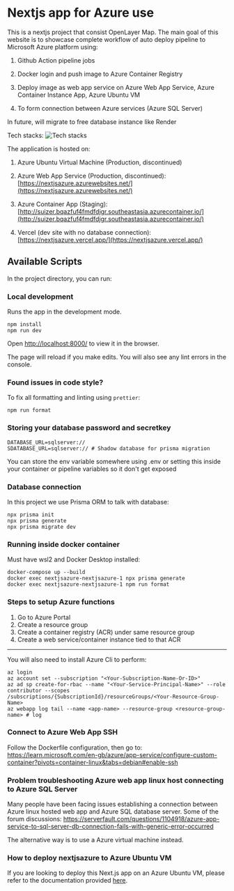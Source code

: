 # Nextjs app for Azure use

This is a nextjs project that consist OpenLayer Map. The main goal of
this website is to showcase complete workflow of auto deploy
pipeline to Microsoft Azure platform using:

1. Github Action pipeline jobs

2. Docker login and push image to Azure Container Registry

3. Deploy image as web app service on Azure Web App Service, Azure Container Instance App, Azure Ubuntu VM

4. To form connection between Azure services (Azure SQL Server)

In future, will migrate to free database instance like Render

Tech stacks: ![Tech stacks](https://skillicons.dev/icons?i=ts,next,azure,tailwind,prisma,vercel,ubuntu,bash,docker,npm,githubactions)

The application is hosted on:

1. Azure Ubuntu Virtual Machine (Production, discontinued)

2. Azure Web App Service (Production, discontinued): [https://nextjsazure.azurewebsites.net/](https://nextjsazure.azurewebsites.net/)

3. Azure Container App (Staging): [http://suizer.bqazfuf4fmdfdjgr.southeastasia.azurecontainer.io/](http://suizer.bqazfuf4fmdfdjgr.southeastasia.azurecontainer.io/)

4. Vercel (dev site with no database connection): [https://nextjsazure.vercel.app/](https://nextjsazure.vercel.app/)

## Available Scripts

In the project directory, you can run:

### Local development

Runs the app in the development mode.

```
npm install
npm run dev
```

Open [http://localhost:8000/](http://localhost:8000/) to view it in the browser.

The page will reload if you make edits.
You will also see any lint errors in the console.

### Found issues in code style?

To fix all formatting and linting using `prettier`:

```
npm run format
```

### Storing your database password and secretkey

```.env
DATABASE_URL=sqlserver://
SDATABASE_URL=sqlserver:// # Shadow database for prisma migration
```

You can store the env variable somewhere using .env or setting this inside your container or pipeline variables so it don't get exposed

### Database connection

In this project we use Prisma ORM to talk with database:

```
npx prisma init
npx prisma generate
npx prisma migrate dev
```

### Running inside docker container

Must have wsl2 and Docker Desktop installed:

```
docker-compose up --build
docker exec nextjsazure-nextjsazure-1 npx prisma generate
docker exec nextjsazure-nextjsazure-1 npm run format
```

### Steps to setup Azure functions

1. Go to Azure Portal
2. Create a resource group
3. Create a container registry (ACR) under same resource group
4. Create a web service/container instance tied to that ACR

---

You will also need to install Azure Cli to perform:

```
az login
az account set --subscription "<Your-Subscription-Name-Or-ID>"
az ad sp create-for-rbac --name "<Your-Service-Principal-Name>" --role contributor --scopes /subscriptions/{SubscriptionId}/resourceGroups/<Your-Resource-Group-Name>
az webapp log tail --name <app-name> --resource-group <resource-group-name> # log
```

### Connect to Azure Web App SSH

Follow the Dockerfile configuration, then go to:
https://learn.microsoft.com/en-gb/azure/app-service/configure-custom-container?pivots=container-linux&tabs=debian#enable-ssh

### Problem troubleshooting Azure web app linux host connecting to Azure SQL Server

Many people have been facing issues establishing a connection between Azure linux hosted web app and Azure SQL database server.
Some of the forum discussions: https://serverfault.com/questions/1104918/azure-app-service-to-sql-server-db-connection-fails-with-generic-error-occurred

The alternative way is to use a Azure virtual machine instead.

### How to deploy nextjsazure to Azure Ubuntu VM

If you are looking to deploy this Next.js app on an Azure Ubuntu VM, please refer to the documentation provided [here](docs/README_VM.md).

